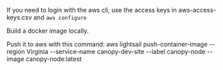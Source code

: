 If you need to login with the aws cli, use the access keys in aws-access-keys.csv and `aws configure`

Build a docker image locally.

Push it to aws with this command:
aws lightsail push-container-image --region Virginia --service-name canopy-dev-site --label canopy-node --image canopy-node:latest